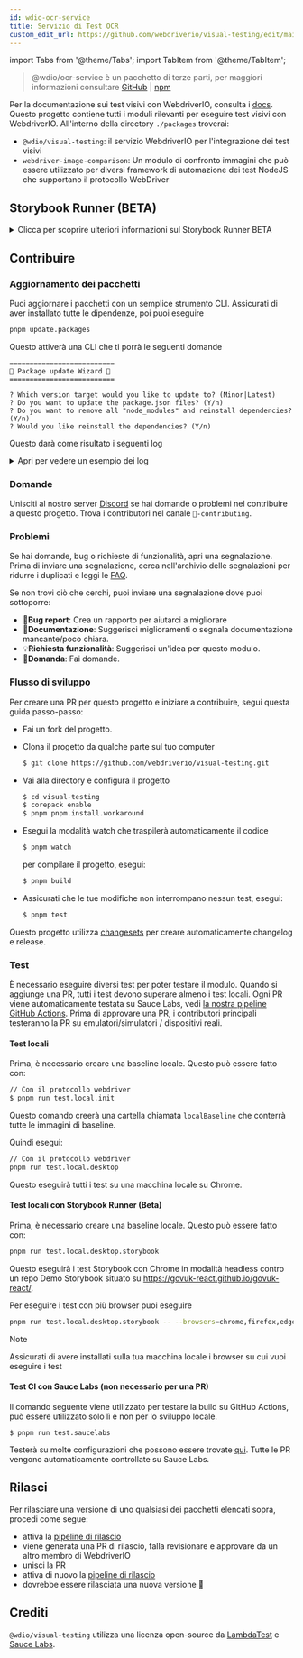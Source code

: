 ```yaml
---
id: wdio-ocr-service
title: Servizio di Test OCR
custom_edit_url: https://github.com/webdriverio/visual-testing/edit/main/README.md
---
```


import Tabs from '@theme/Tabs';
import TabItem from '@theme/TabItem';

> @wdio/ocr-service è un pacchetto di terze parti, per maggiori informazioni consultare [GitHub](https://github.com/webdriverio/visual-testing) | [npm](https://www.npmjs.com/package/@wdio/ocr-service)

Per la documentazione sui test visivi con WebdriverIO, consulta i [docs](https://webdriver.io/docs/visual-testing). Questo progetto contiene tutti i moduli rilevanti per eseguire test visivi con WebdriverIO. All'interno della directory `./packages` troverai:

-   `@wdio/visual-testing`: il servizio WebdriverIO per l'integrazione dei test visivi
-   `webdriver-image-comparison`: Un modulo di confronto immagini che può essere utilizzato per diversi framework di automazione dei test NodeJS che supportano il protocollo WebDriver

## Storybook Runner (BETA)

<details>
  <summary>Clicca per scoprire ulteriori informazioni sul Storybook Runner BETA</summary>

> Storybook Runner è ancora in BETA, la documentazione verrà successivamente spostata nelle pagine di documentazione di [WebdriverIO](https://webdriver.io/docs/visual-testing).

Questo modulo ora supporta Storybook con un nuovo Visual Runner. Questo runner scansiona automaticamente un'istanza Storybook locale/remota e creerà screenshot degli elementi di ogni componente. Ciò può essere fatto aggiungendo

```ts
export const config: WebdriverIO.Config = {
    // ...
    services: ["visual"],
    // ....
};
```

ai tuoi `services` ed eseguendo `npx wdio tests/configs/wdio.local.desktop.storybook.conf.ts --storybook` tramite la riga di comando.
Utilizzerà Chrome in modalità headless come browser predefinito.

> [!NOTE]
>
> -   La maggior parte delle opzioni di Visual Testing funzioneranno anche per lo Storybook Runner, consulta la documentazione di [WebdriverIO](https://webdriver.io/docs/visual-testing).
> -   Lo Storybook Runner sovrascriverà tutte le tue capacità e può essere eseguito solo sui browser che supporta, vedi [`--browsers`](#browsers).
> -   Lo Storybook Runner non supporta una configurazione esistente che utilizza capacità Multiremote e genererà un errore.
> -   Lo Storybook Runner supporta solo Desktop Web, non Mobile Web.

### Opzioni del servizio Storybook Runner

Le opzioni di servizio possono essere fornite in questo modo

```ts
export const config: WebdriverIO.Config  = {
    // ...
    services: [
      [
        'visual',
        {
            // Alcune opzioni predefinite
            baselineFolder: join(process.cwd(), './__snapshots__/'),
            debug: true,
            // Le opzioni storybook, vedi le opzioni cli per la descrizione
            storybook: {
                additionalSearchParams: new URLSearchParams({foo: 'bar', abc: 'def'}),
                clip: false,
                clipSelector: ''#some-id,
                numShards: 4,
                // `skipStories` può essere una stringa ('example-button--secondary'),
                // un array (['example-button--secondary', 'example-button--small'])
                // o un'espressione regolare che deve essere fornita come stringa ("/.*button.*/gm")
                skipStories: ['example-button--secondary', 'example-button--small'],
                url: 'https://www.bbc.co.uk/iplayer/storybook/',
                version: 6,
                // Opzionale - Consente di sovrascrivere il percorso delle baseline. Di default raggrupperà le baseline per categoria e componente (es. forms/input/baseline.png)
                getStoriesBaselinePath: (category, component) => `path__${category}__${component}`,
            },
        },
      ],
    ],
    // ....
}
```

### Opzioni CLI per Storybook Runner

#### `--additionalSearchParams`

-   **Tipo:** `string`
-   **Obbligatorio:** No
-   **Predefinito:** ''
-   **Esempio:** `npx wdio tests/configs/wdio.local.desktop.storybook.conf.ts --storybook --additionalSearchParams="foo=bar&abc=def"`

Aggiunge parametri di ricerca aggiuntivi all'URL di Storybook.
Vedi la documentazione di [URLSearchParams](https://developer.mozilla.org/en-US/docs/Web/API/URLSearchParams) per maggiori informazioni. La stringa deve essere una stringa URLSearchParams valida.

> [!NOTE]
> Le virgolette doppie sono necessarie per evitare che `&` venga interpretato come separatore di comandi.
> Ad esempio con `--additionalSearchParams="foo=bar&abc=def"` genererà il seguente URL Storybook per i test delle storie: `http://storybook.url/iframe.html?id=story-id&foo=bar&abc=def`.

#### `--browsers`

-   **Tipo:** `string`
-   **Obbligatorio:** No
-   **Predefinito:** `chrome`, puoi selezionare tra `chrome|firefox|edge|safari`
-   **Esempio:** `npx wdio tests/configs/wdio.local.desktop.storybook.conf.ts --storybook --browsers=chrome,firefox,edge,safari`
-   **NOTA:** Disponibile solo tramite CLI

Utilizzerà i browser forniti per scattare screenshot dei componenti

> [!NOTE]
> Assicurati di avere installati sulla tua macchina locale i browser che desideri utilizzare

#### `--clip`

-   **Tipo:** `boolean`
-   **Obbligatorio:** No
-   **Predefinito:** `true`
-   **Esempio:** `npx wdio tests/configs/wdio.local.desktop.storybook.conf.ts --storybook --clip=false`

Quando disabilitato creerà uno screenshot del viewport. Quando abilitato creerà screenshot degli elementi basati sul [`--clipSelector`](#clipselector) che ridurrà la quantità di spazio bianco attorno allo screenshot del componente e ridurrà la dimensione dello screenshot.

#### `--clipSelector`

-   **Tipo:** `string`
-   **Obbligatorio:** No
-   **Predefinito:** `#storybook-root > :first-child` per Storybook V7 e `#root > :first-child:not(script):not(style)` per Storybook V6, vedi anche [`--version`](#version)
-   **Esempio:** `npx wdio tests/configs/wdio.local.desktop.storybook.conf.ts --storybook --clipSelector="#some-id"`

Questo è il selettore che verrà utilizzato:

-   per selezionare l'elemento di cui scattare lo screenshot
-   per l'elemento da attendere che sia visibile prima di scattare uno screenshot

#### `--devices`

-   **Tipo:** `string`
-   **Obbligatorio:** No
-   **Predefinito:** Puoi selezionare da [`deviceDescriptors.ts`](https://github.com/webdriverio/visual-testing/blob/main/./packages/service/src/storybook/deviceDescriptors.ts)
-   **Esempio:** `npx wdio tests/configs/wdio.local.desktop.storybook.conf.ts --storybook --devices="iPhone 14 Pro Max","Pixel 3 XL"`
-   **NOTA:** Disponibile solo tramite CLI

Utilizzerà i dispositivi forniti che corrispondono ai [`deviceDescriptors.ts`](https://github.com/webdriverio/visual-testing/blob/main/./packages/service/src/storybook/deviceDescriptors.ts) per scattare screenshot dei componenti

> [!NOTE]
>
> -   Se ti manca una configurazione di dispositivo, sentiti libero di inviare una [richiesta di funzionalità](https://github.com/webdriverio/visual-testing/issues/new?assignees=&labels=&projects=&template=--feature-request.md)
> -   Questo funzionerà solo con Chrome:
>     -   se fornisci `--devices` tutte le istanze di Chrome verranno eseguite in modalità **Mobile Emulation**
>     -   se fornisci anche altri browser oltre a Chrome, come `--devices --browsers=firefox,safari,edge` aggiungerà automaticamente Chrome in modalità emulazione Mobile
> -   Lo Storybook Runner creerà per impostazione predefinita snapshot degli elementi, se vuoi vedere lo screenshot completo dell'emulazione Mobile fornisci `--clip=false` tramite la riga di comando
> -   Il nome del file avrà ad esempio questo aspetto `__snapshots__/example/button/desktop_chrome/example-button--large-local-chrome-iPhone-14-Pro-Max-430x932-dpr-3.png`
> -   **[SRC:](https://chromedriver.chromium.org/mobile-emulation#h.p_ID_167)** Testare un sito web mobile su un desktop utilizzando l'emulazione mobile può essere utile, ma i tester dovrebbero essere consapevoli che ci sono molte sottili differenze come:
>     -   GPU completamente diversa, che può portare a grandi cambiamenti di prestazioni;
>     -   l'interfaccia utente mobile non è emulata (in particolare, la barra url nascosta influisce sull'altezza della pagina);
>     -   il popup di disambiguazione (dove si seleziona uno dei pochi target touch) non è supportato;
>     -   molte API hardware (ad esempio, l'evento orientationchange) non sono disponibili.

#### `--headless`

-   **Tipo:** `boolean`
-   **Obbligatorio:** No
-   **Predefinito:** `true`
-   **Esempio:** `npx wdio tests/configs/wdio.local.desktop.storybook.conf.ts --storybook --headless=false`
-   **NOTA:** Disponibile solo tramite CLI

Questo eseguirà i test per impostazione predefinita in modalità headless (quando il browser lo supporta) o può essere disabilitato

#### `--numShards`

-   **Tipo:** `number`
-   **Obbligatorio:** No
-   **Predefinito:** `true`
-   **Esempio:** `npx wdio tests/configs/wdio.local.desktop.storybook.conf.ts --storybook --numShards=10`

Questo sarà il numero di istanze parallele che verranno utilizzate per eseguire le storie. Sarà limitato dal `maxInstances` nel tuo file `wdio.conf`.

> [!IMPORTANT]
> Quando si esegue in modalità `headless`, non aumentare il numero a più di 20 per evitare instabilità dovute a restrizioni di risorse

#### `--skipStories`

-   **Tipo:** `string|regex`
-   **Obbligatorio:** No
-   **Predefinito:** null
-   **Esempio:** `npx wdio tests/configs/wdio.local.desktop.storybook.conf.ts --storybook --skipStories="/.*button.*/gm"`

Questo può essere:

-   una stringa (`example-button--secondary,example-button--small`)
-   o un'espressione regolare (`"/.*button.*/gm"`)

per saltare determinate storie. Usa l'`id` della storia che può essere trovato nell'URL della storia. Ad esempio, l'`id` in questo URL `http://localhost:6006/?path=/story/example-page--logged-out` è `example-page--logged-out`

#### `--url`

-   **Tipo:** `string`
-   **Obbligatorio:** No
-   **Predefinito:** `http://127.0.0.1:6006`
-   **Esempio:** `npx wdio tests/configs/wdio.local.desktop.storybook.conf.ts --storybook --url="https://example.com"`

L'URL dove è ospitata la tua istanza Storybook.

#### `--version`

-   **Tipo:** `number`
-   **Obbligatorio:** No
-   **Predefinito:** 7
-   **Esempio:** `npx wdio tests/configs/wdio.local.desktop.storybook.conf.ts --storybook --version=6`

Questa è la versione di Storybook, per impostazione predefinita è `7`. Questo è necessario per sapere se deve essere utilizzato il [`clipSelector`](#clipselector) V6.

### Test di Interazione con Storybook

I test di interazione di Storybook ti permettono di interagire con il tuo componente creando script personalizzati con comandi WDIO per impostare un componente in un determinato stato. Ad esempio, vedi il frammento di codice qui sotto:

```ts
import { browser, expect } from "@wdio/globals";

describe("Storybook Interaction", () => {
    it("should create screenshots for the logged in state when it logs out", async () => {
        const componentId = "example-page--logged-in";
        await browser.waitForStorybookComponentToBeLoaded({ id: componentId });

        await expect($("header")).toMatchElementSnapshot(
            `${componentId}-logged-in-state`
        );
        await $("button=Log out").click();
        await expect($("header")).toMatchElementSnapshot(
            `${componentId}-logged-out-state`
        );
    });

    it("should create screenshots for the logged out state when it logs in", async () => {
        const componentId = "example-page--logged-out";
        await browser.waitForStorybookComponentToBeLoaded({ id: componentId });

        await expect($("header")).toMatchElementSnapshot(
            `${componentId}-logged-out-state`
        );
        await $("button=Log in").click();
        await expect($("header")).toMatchElementSnapshot(
            `${componentId}-logged-in-state`
        );
    });
});
```

Vengono eseguiti due test su due componenti diversi. Ogni test imposta prima uno stato e poi scatta uno screenshot. Noterai anche che è stato introdotto un nuovo comando personalizzato, che puoi trovare [qui](#new-custom-command).

Il file spec sopra può essere salvato in una cartella e aggiunto alla riga di comando con il seguente comando:

```sh
pnpm run test.local.desktop.storybook.localhost -- --spec='tests/specs/storybook-interaction/*.ts'
```

Lo Storybook runner prima scansionerà automaticamente la tua istanza Storybook e poi aggiungerà i tuoi test alle storie che devono essere confrontate. Se non vuoi che i componenti che usi per i test di interazione vengano confrontati due volte, puoi aggiungere un filtro per rimuovere le storie "predefinite" dalla scansione fornendo il filtro [`--skipStories`](#--skipstories). Questo apparirebbe così:

```sh
pnpm run test.local.desktop.storybook.localhost -- --skipStories="/example-page.*/gm" --spec='tests/specs/storybook-interaction/*.ts'
```

### Nuovo comando personalizzato

Un nuovo comando personalizzato chiamato `browser.waitForStorybookComponentToBeLoaded({ id: 'componentId' })` verrà aggiunto all'oggetto `browser/driver` che caricherà automaticamente il componente e attenderà che sia completato, quindi non è necessario utilizzare il metodo `browser.url('url.com')`. Può essere utilizzato così

```ts
import { browser, expect } from "@wdio/globals";

describe("Storybook Interaction", () => {
    it("should create screenshots for the logged in state when it logs out", async () => {
        const componentId = "example-page--logged-in";
        await browser.waitForStorybookComponentToBeLoaded({ id: componentId });

        await expect($("header")).toMatchElementSnapshot(
            `${componentId}-logged-in-state`
        );
        await $("button=Log out").click();
        await expect($("header")).toMatchElementSnapshot(
            `${componentId}-logged-out-state`
        );
    });

    it("should create screenshots for the logged out state when it logs in", async () => {
        const componentId = "example-page--logged-out";
        await browser.waitForStorybookComponentToBeLoaded({ id: componentId });

        await expect($("header")).toMatchElementSnapshot(
            `${componentId}-logged-out-state`
        );
        await $("button=Log in").click();
        await expect($("header")).toMatchElementSnapshot(
            `${componentId}-logged-in-state`
        );
    });
});
```

Le opzioni sono:

#### `additionalSearchParams`

-   **Tipo:** [`URLSearchParams`](https://developer.mozilla.org/en-US/docs/Web/API/URLSearchParams)
-   **Obbligatorio:** No
-   **Predefinito:** `new URLSearchParams()`
-   **Esempio:**

```ts
await browser.waitForStorybookComponentToBeLoaded({
    additionalSearchParams: new URLSearchParams({ foo: "bar", abc: "def" }),
    id: "componentId",
});
```

Questo aggiungerà parametri di ricerca aggiuntivi all'URL di Storybook, nell'esempio sopra l'URL sarà `http://storybook.url/iframe.html?id=story-id&foo=bar&abc=def`.
Vedi la documentazione di [URLSearchParams](https://developer.mozilla.org/en-US/docs/Web/API/URLSearchParams) per maggiori informazioni.

#### `clipSelector`

-   **Tipo:** `string`
-   **Obbligatorio:** No
-   **Predefinito:** `#storybook-root > :first-child` per Storybook V7 e `#root > :first-child:not(script):not(style)` per Storybook V6
-   **Esempio:**

```ts
await browser.waitForStorybookComponentToBeLoaded({
    clipSelector: "#your-selector",
    id: "componentId",
});
```

Questo è il selettore che verrà utilizzato:

-   per selezionare l'elemento di cui scattare lo screenshot
-   per l'elemento da attendere che sia visibile prima di scattare uno screenshot

#### `id`

-   **Tipo:** `string`
-   **Obbligatorio:** sì
-   **Esempio:**

```ts
await browser.waitForStorybookComponentToBeLoaded({ '#your-selector', id: 'componentId' })
```

Usa l'`id` della storia che può essere trovato nell'URL della storia. Ad esempio, l'`id` in questo URL `http://localhost:6006/?path=/story/example-page--logged-out` è `example-page--logged-out`

#### `timeout`

-   **Tipo:** `number`
-   **Obbligatorio:** No
-   **Predefinito:** 1100 millisecondi
-   **Esempio:**

```ts
await browser.waitForStorybookComponentToBeLoaded({
    id: "componentId",
    timeout: 20000,
});
```

Il timeout massimo che vogliamo attendere affinché un componente sia visibile dopo il caricamento sulla pagina

#### `url`

-   **Tipo:** `string`
-   **Obbligatorio:** No
-   **Predefinito:** `http://127.0.0.1:6006`
-   **Esempio:**

```ts
await browser.waitForStorybookComponentToBeLoaded({
    id: "componentId",
    url: "https://your.url",
});
```

L'URL dove è ospitata la tua istanza Storybook.

</details>

## Contribuire

### Aggiornamento dei pacchetti

Puoi aggiornare i pacchetti con un semplice strumento CLI. Assicurati di aver installato tutte le dipendenze, poi puoi eseguire

```sh
pnpm update.packages
```

Questo attiverà una CLI che ti porrà le seguenti domande

```logs
==========================
🤖 Package update Wizard 🧙
==========================

? Which version target would you like to update to? (Minor|Latest)
? Do you want to update the package.json files? (Y/n)
? Do you want to remove all "node_modules" and reinstall dependencies? (Y/n)
? Would you like reinstall the dependencies? (Y/n)
```

Questo darà come risultato i seguenti log

<details>
    <summary>Apri per vedere un esempio dei log</summary>
    
```logs
==========================
🤖 Package update Wizard 🧙
==========================

? Which version target would you like to update to? Minor
? Do you want to update the package.json files? yes
Updating root 'package.json' for minor updates...
Updating packages for minor updates in /Users/wswebcreation/Git/wdio/visual-testing...
Using pnpm
Upgrading /Users/wswebcreation/Git/wdio/visual-testing/package.json
[====================] 38/38 100%

@typescript-eslint/eslint-plugin ^8.7.0 → ^8.8.0
@typescript-eslint/parser ^8.7.0 → ^8.8.0
@typescript-eslint/utils ^8.7.0 → ^8.8.0
@vitest/coverage-v8 ^2.1.1 → ^2.1.2
vitest ^2.1.1 → ^2.1.2

Run pnpm install to install new versions.
Updating packages for minor updates in /Users/wswebcreation/Git/wdio/visual-testing/packages/ocr-service...
Using pnpm
Upgrading /Users/wswebcreation/Git/wdio/visual-testing/packages/ocr-service/package.json
[====================] 11/11 100%

All dependencies match the minor package versions :)
Updating packages for minor updates in /Users/wswebcreation/Git/wdio/visual-testing/packages/visual-reporter...
Using pnpm
Upgrading /Users/wswebcreation/Git/wdio/visual-testing/packages/visual-reporter/package.json
[====================] 11/11 100%

eslint-config-next 14.2.13 → 14.2.14
next 14.2.13 → 14.2.14

Run pnpm install to install new versions.
Updating packages for minor updates in /Users/wswebcreation/Git/wdio/visual-testing/packages/visual-service...
Using pnpm
Upgrading /Users/wswebcreation/Git/wdio/visual-testing/packages/visual-service/package.json
[====================] 5/5 100%

All dependencies match the minor package versions :)
Updating packages for minor updates in /Users/wswebcreation/Git/wdio/visual-testing/packages/webdriver-image-comparison...
Using pnpm
Upgrading /Users/wswebcreation/Git/wdio/visual-testing/packages/webdriver-image-comparison/package.json
[====================] 8/8 100%

All dependencies match the minor package versions :)
? Do you want to remove all "node_modules" and reinstall dependencies? yes
Removing root dependencies in /Users/wswebcreation/Git/wdio/visual-testing...
Removing dependencies in ocr-service...
Removing dependencies in visual-reporter...
Removing dependencies in visual-service...
Removing dependencies in webdriver-image-comparison...
? Would you like reinstall the dependencies? yes
Installing dependencies in /Users/wswebcreation/Git/wdio/visual-testing...

> @wdio/visual-testing-monorepo@ pnpm.install.workaround /Users/wswebcreation/Git/wdio/visual-testing
> pnpm install --shamefully-hoist

Scope: all 5 workspace projects
Lockfile is up to date, resolution step is skipped
Packages: +1274
++++++++++++++++++++++++++++++++++++++++++++++++++++++++++++++++++++++++++++++++++++++++++++++++++++++++++++++++++
Progress: resolved 1274, reused 1265, downloaded 0, added 1274, done

dependencies:

-   @wdio/ocr-service 2.0.0 <- packages/ocr-service
-   @wdio/visual-service 6.0.0 <- packages/visual-service

devDependencies:

-   @changesets/cli 2.27.8
-   @inquirer/prompts 5.5.0
-   @tsconfig/node20 20.1.4
-   @types/eslint 9.6.1
-   @types/jsdom 21.1.7
-   @types/node 20.16.4
-   @types/react 18.3.5
-   @types/react-dom 18.3.0
-   @types/xml2js 0.4.14
-   @typescript-eslint/eslint-plugin 8.8.0
-   @typescript-eslint/parser 8.8.0
-   @typescript-eslint/utils 8.8.0
-   @vitest/coverage-v8 2.1.2
-   @wdio/appium-service 9.1.2
-   @wdio/cli 9.1.2
-   @wdio/globals 9.1.2
-   @wdio/local-runner 9.1.2
-   @wdio/mocha-framework 9.1.2
-   @wdio/sauce-service 9.1.2
-   @wdio/shared-store-service 9.1.2
-   @wdio/spec-reporter 9.1.2
-   @wdio/types 9.1.2
-   eslint 9.11.1
-   eslint-plugin-import 2.30.0
-   eslint-plugin-unicorn 55.0.0
-   eslint-plugin-wdio 9.0.8
-   husky 9.1.6
-   jsdom 25.0.1
-   pnpm-run-all2 6.2.3
-   release-it 17.6.0
-   rimraf 6.0.1
-   saucelabs 8.0.0
-   ts-node 10.9.2
-   typescript 5.6.2
-   vitest 2.1.2
-   webdriverio 9.1.2

. prepare$ husky
└─ Done in 204ms
Done in 9.5s
All packages updated!

````

</details>

### Domande

Unisciti al nostro server [Discord](https://discord.webdriver.io) se hai domande o problemi nel contribuire a questo progetto. Trova i contributori nel canale `🙏-contributing`.

### Problemi

Se hai domande, bug o richieste di funzionalità, apri una segnalazione. Prima di inviare una segnalazione, cerca nell'archivio delle segnalazioni per ridurre i duplicati e leggi le [FAQ](https://webdriver.io/docs/visual-testing/faq/).

Se non trovi ciò che cerchi, puoi inviare una segnalazione dove puoi sottoporre:

-   🐛**Bug report**: Crea un rapporto per aiutarci a migliorare
-   📖**Documentazione**: Suggerisci miglioramenti o segnala documentazione mancante/poco chiara.
-   💡**Richiesta funzionalità**: Suggerisci un'idea per questo modulo.
-   💬**Domanda**: Fai domande.

### Flusso di sviluppo

Per creare una PR per questo progetto e iniziare a contribuire, segui questa guida passo-passo:

-   Fai un fork del progetto.
-   Clona il progetto da qualche parte sul tuo computer

    ```sh
    $ git clone https://github.com/webdriverio/visual-testing.git
    ```

-   Vai alla directory e configura il progetto

    ```sh
    $ cd visual-testing
    $ corepack enable
    $ pnpm pnpm.install.workaround
    ```

-   Esegui la modalità watch che traspilerà automaticamente il codice

    ```sh
    $ pnpm watch
    ```

    per compilare il progetto, esegui:

    ```sh
    $ pnpm build
    ```

-   Assicurati che le tue modifiche non interrompano nessun test, esegui:

    ```sh
    $ pnpm test
    ```

Questo progetto utilizza [changesets](https://github.com/changesets/changesets) per creare automaticamente changelog e release.

### Test

È necessario eseguire diversi test per poter testare il modulo. Quando si aggiunge una PR, tutti i test devono superare almeno i test locali. Ogni PR viene automaticamente testata su Sauce Labs, vedi [la nostra pipeline GitHub Actions](https://github.com/webdriverio/visual-testing/actions/workflows/tests.yml). Prima di approvare una PR, i contributori principali testeranno la PR su emulatori/simulatori / dispositivi reali.

#### Test locali

Prima, è necessario creare una baseline locale. Questo può essere fatto con:

```sh
// Con il protocollo webdriver
$ pnpm run test.local.init
```

Questo comando creerà una cartella chiamata `localBaseline` che conterrà tutte le immagini di baseline.

Quindi esegui:

```sh
// Con il protocollo webdriver
pnpm run test.local.desktop
```

Questo eseguirà tutti i test su una macchina locale su Chrome.

#### Test locali con Storybook Runner (Beta)

Prima, è necessario creare una baseline locale. Questo può essere fatto con:

```sh
pnpm run test.local.desktop.storybook
```

Questo eseguirà i test Storybook con Chrome in modalità headless contro un repo Demo Storybook situato su https://govuk-react.github.io/govuk-react/.

Per eseguire i test con più browser puoi eseguire

```sh
pnpm run test.local.desktop.storybook -- --browsers=chrome,firefox,edge,safari
```

> [!NOTE]
> Assicurati di avere installati sulla tua macchina locale i browser su cui vuoi eseguire i test

#### Test CI con Sauce Labs (non necessario per una PR)

Il comando seguente viene utilizzato per testare la build su GitHub Actions, può essere utilizzato solo lì e non per lo sviluppo locale.

```
$ pnpm run test.saucelabs
```

Testerà su molte configurazioni che possono essere trovate [qui](https://github.com/webdriverio/visual-testing/blob/main/./tests/configs/wdio.saucelabs.web.conf.ts).
Tutte le PR vengono automaticamente controllate su Sauce Labs.

## Rilasci

Per rilasciare una versione di uno qualsiasi dei pacchetti elencati sopra, procedi come segue:

-   attiva la [pipeline di rilascio](https://github.com/webdriverio/visual-testing/actions/workflows/release.yml)
-   viene generata una PR di rilascio, falla revisionare e approvare da un altro membro di WebdriverIO
-   unisci la PR
-   attiva di nuovo la [pipeline di rilascio](https://github.com/webdriverio/visual-testing/actions/workflows/release.yml)
-   dovrebbe essere rilasciata una nuova versione 🎉

## Crediti

`@wdio/visual-testing` utilizza una licenza open-source da [LambdaTest](https://www.lambdatest.com/) e [Sauce Labs](https://saucelabs.com/).